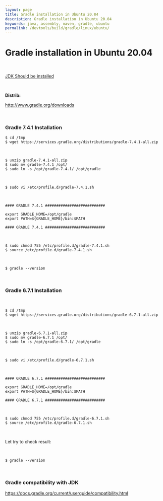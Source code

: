 ```yaml
---
layout: page
title: Gradle installation in Ubuntu 20.04
description: Gradle installation in Ubuntu 20.04
keywords: java, assembly, maven, gradle, ubuntu
permalink: /devtools/build/gradle/linux/ubuntu/
---
```


# Gradle installation in Ubuntu 20.04

<br/>

<a href="/devtools/jdk/setup/linux/">JDK Should be installed</a>

<br/>

<strong>Distrib:</strong><br/>

http://www.gradle.org/downloads

<br/>

### Gradle 7.4.1 Installation

    $ cd /tmp
    $ wget https://services.gradle.org/distributions/gradle-7.4.1-all.zip

<br/>

    $ unzip gradle-7.4.1-all.zip
    $ sudo mv gradle-7.4.1 /opt/
    $ sudo ln -s /opt/gradle-7.4.1/ /opt/gradle

<br/>

    $ sudo vi /etc/profile.d/gradle-7.4.1.sh

<br/>

```
#### GRADLE 7.4.1 ###########################

export GRADLE_HOME=/opt/gradle
export PATH=${GRADLE_HOME}/bin:$PATH

#### GRADLE 7.4.1 ###########################
```

<br/>

    $ sudo chmod 755 /etc/profile.d/gradle-7.4.1.sh
    $ source /etc/profile.d/gradle-7.4.1.sh

<br/>

    $ gradle --version

<br/>

### Gradle 6.7.1 Installation

<br/>

    $ cd /tmp
    $ wget https://services.gradle.org/distributions/gradle-6.7.1-all.zip

<br/>

    $ unzip gradle-6.7.1-all.zip
    $ sudo mv gradle-6.7.1 /opt/
    $ sudo ln -s /opt/gradle-6.7.1/ /opt/gradle

<br/>

    $ sudo vi /etc/profile.d/gradle-6.7.1.sh

<br/>

```
#### GRADLE 6.7.1 ###########################

export GRADLE_HOME=/opt/gradle
export PATH=${GRADLE_HOME}/bin:$PATH

#### GRADLE 6.7.1 ###########################
```

<br/>

    $ sudo chmod 755 /etc/profile.d/gradle-6.7.1.sh
    $ source /etc/profile.d/gradle-6.7.1.sh

<br/>

Let try to check result:

<br/>

    $ gradle --version

<br/>

### Gradle compatibility with JDK

https://docs.gradle.org/current/userguide/compatibility.html

